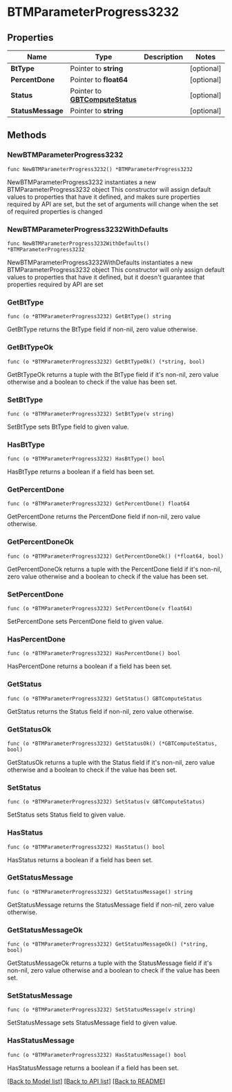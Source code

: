# BTMParameterProgress3232

## Properties

Name | Type | Description | Notes
------------ | ------------- | ------------- | -------------
**BtType** | Pointer to **string** |  | [optional] 
**PercentDone** | Pointer to **float64** |  | [optional] 
**Status** | Pointer to [**GBTComputeStatus**](GBTComputeStatus.md) |  | [optional] 
**StatusMessage** | Pointer to **string** |  | [optional] 

## Methods

### NewBTMParameterProgress3232

`func NewBTMParameterProgress3232() *BTMParameterProgress3232`

NewBTMParameterProgress3232 instantiates a new BTMParameterProgress3232 object
This constructor will assign default values to properties that have it defined,
and makes sure properties required by API are set, but the set of arguments
will change when the set of required properties is changed

### NewBTMParameterProgress3232WithDefaults

`func NewBTMParameterProgress3232WithDefaults() *BTMParameterProgress3232`

NewBTMParameterProgress3232WithDefaults instantiates a new BTMParameterProgress3232 object
This constructor will only assign default values to properties that have it defined,
but it doesn't guarantee that properties required by API are set

### GetBtType

`func (o *BTMParameterProgress3232) GetBtType() string`

GetBtType returns the BtType field if non-nil, zero value otherwise.

### GetBtTypeOk

`func (o *BTMParameterProgress3232) GetBtTypeOk() (*string, bool)`

GetBtTypeOk returns a tuple with the BtType field if it's non-nil, zero value otherwise
and a boolean to check if the value has been set.

### SetBtType

`func (o *BTMParameterProgress3232) SetBtType(v string)`

SetBtType sets BtType field to given value.

### HasBtType

`func (o *BTMParameterProgress3232) HasBtType() bool`

HasBtType returns a boolean if a field has been set.

### GetPercentDone

`func (o *BTMParameterProgress3232) GetPercentDone() float64`

GetPercentDone returns the PercentDone field if non-nil, zero value otherwise.

### GetPercentDoneOk

`func (o *BTMParameterProgress3232) GetPercentDoneOk() (*float64, bool)`

GetPercentDoneOk returns a tuple with the PercentDone field if it's non-nil, zero value otherwise
and a boolean to check if the value has been set.

### SetPercentDone

`func (o *BTMParameterProgress3232) SetPercentDone(v float64)`

SetPercentDone sets PercentDone field to given value.

### HasPercentDone

`func (o *BTMParameterProgress3232) HasPercentDone() bool`

HasPercentDone returns a boolean if a field has been set.

### GetStatus

`func (o *BTMParameterProgress3232) GetStatus() GBTComputeStatus`

GetStatus returns the Status field if non-nil, zero value otherwise.

### GetStatusOk

`func (o *BTMParameterProgress3232) GetStatusOk() (*GBTComputeStatus, bool)`

GetStatusOk returns a tuple with the Status field if it's non-nil, zero value otherwise
and a boolean to check if the value has been set.

### SetStatus

`func (o *BTMParameterProgress3232) SetStatus(v GBTComputeStatus)`

SetStatus sets Status field to given value.

### HasStatus

`func (o *BTMParameterProgress3232) HasStatus() bool`

HasStatus returns a boolean if a field has been set.

### GetStatusMessage

`func (o *BTMParameterProgress3232) GetStatusMessage() string`

GetStatusMessage returns the StatusMessage field if non-nil, zero value otherwise.

### GetStatusMessageOk

`func (o *BTMParameterProgress3232) GetStatusMessageOk() (*string, bool)`

GetStatusMessageOk returns a tuple with the StatusMessage field if it's non-nil, zero value otherwise
and a boolean to check if the value has been set.

### SetStatusMessage

`func (o *BTMParameterProgress3232) SetStatusMessage(v string)`

SetStatusMessage sets StatusMessage field to given value.

### HasStatusMessage

`func (o *BTMParameterProgress3232) HasStatusMessage() bool`

HasStatusMessage returns a boolean if a field has been set.


[[Back to Model list]](../README.md#documentation-for-models) [[Back to API list]](../README.md#documentation-for-api-endpoints) [[Back to README]](../README.md)


